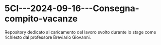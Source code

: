 # 5CI---2024-09-16---Consegna-compito-vacanze
Repository dedicato al caricamento del lavoro svolto durante lo stage come richiesto dal professore Breviario Giovanni.
